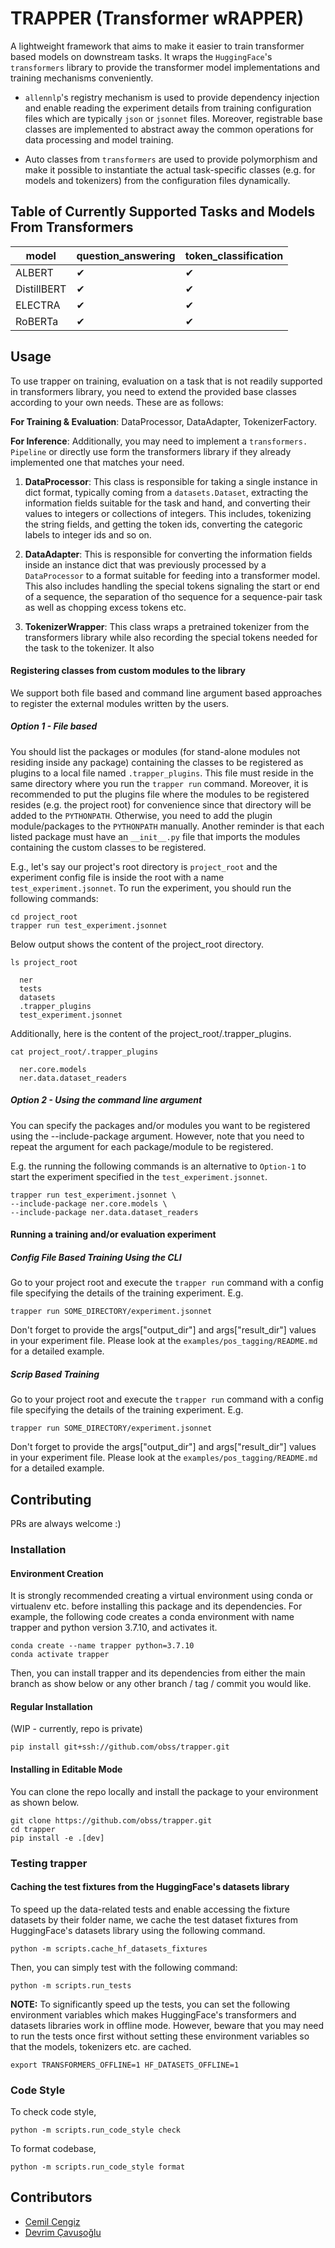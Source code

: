 # TRAPPER (Transformer wRAPPER)

A lightweight framework that aims to make it easier to train transformer based
models on downstream tasks. It wraps the `HuggingFace`'s
`transformers` library to provide the transformer model implementations and training
mechanisms conveniently.

* `allennlp`'s registry mechanism is used to provide dependency injection and enable
  reading the experiment details from training configuration files which are
  typically `json` or `jsonnet` files. Moreover, registrable base classes are
  implemented to abstract away the common operations for data processing and model
  training.

* Auto classes from `transformers` are used to provide polymorphism and make it
  possible to instantiate the actual task-specific classes (e.g. for models and
  tokenizers) from the configuration files dynamically.

## Table of Currently Supported Tasks and Models From Transformers

| model       | question_answering | token_classification |
|-------------|--------------------|----------------------|
| ALBERT      | &#10004;           | &#10004;             |
| DistillBERT | &#10004;           | &#10004;             |
| ELECTRA     | &#10004;           | &#10004;             |
| RoBERTa     | &#10004;           | &#10004;             |

## Usage

To use trapper on training, evaluation on a task that is not readily supported in
transformers library, you need to extend the provided base classes according to 
your own needs. These are as follows:

**For Training & Evaluation**: DataProcessor, DataAdapter, TokenizerFactory.

**For Inference**: Additionally, you may need to implement a `transformers.
Pipeline` or directly use form the transformers library if they already implemented
one that matches your need.

1) **DataProcessor**:
This class is responsible for taking a single instance in dict format, typically 
   coming from a `datasets.Dataset`, extracting the information fields suitable 
   for the task and hand, and converting their values to integers or collections 
   of integers. This includes, tokenizing the string fields, and getting the 
   token ids, converting the categoric labels to integer ids and so on.
   

2) **DataAdapter**:
This is responsible for converting the information fields inside an instance 
   dict that was previously processed by a `DataProcessor` to a format suitable 
   for feeding into a transformer model. This also includes handling the special tokens
   signaling the start or end of a sequence, the separation of tho sequence for 
   a sequence-pair task as well as chopping excess tokens etc.

3) **TokenizerWrapper**:
This class wraps a pretrained tokenizer from the transformers library while 
   also recording the special tokens needed for the task to the tokenizer. It also
#### Registering classes from custom modules to the library

We support both file based and command line argument based approaches to register
the external modules written by the users.

##### Option 1 - File based

You should list the packages or modules (for stand-alone modules not residing inside
any package) containing the classes to be registered as plugins to a local file
named `.trapper_plugins`. This file must reside in the same directory where you run
the `trapper run` command. Moreover, it is recommended to put the plugins file where
the modules to be registered resides (e.g. the project root) for convenience since
that directory will be added to the `PYTHONPATH`. Otherwise, you need to add the
plugin module/packages to the `PYTHONPATH` manually. Another reminder is that each
listed package must have an `__init__.py` file that imports the modules containing
the custom classes to be registered.

E.g., let's say our project's root directory is `project_root` and the experiment
config file is inside the root with a name `test_experiment.jsonnet`. To run the
experiment, you should run the following commands:

```shell
cd project_root
trapper run test_experiment.jsonnet
```

Below output shows the content of the project_root directory.

```console
ls project_root

  ner
  tests
  datasets
  .trapper_plugins
  test_experiment.jsonnet
```

Additionally, here is the content of the project_root/.trapper_plugins.

```console
cat project_root/.trapper_plugins

  ner.core.models
  ner.data.dataset_readers
```

##### Option 2 - Using the command line argument

You can specify the packages and/or modules you want to be registered using the
--include-package argument. However, note that you need to repeat the argument for
each package/module to be registered.

E.g. the running the following commands is an alternative to `Option-1` to start the
experiment specified in the `test_experiment.jsonnet`.

```console
trapper run test_experiment.jsonnet \
--include-package ner.core.models \
--include-package ner.data.dataset_readers
```

#### Running a training and/or evaluation experiment

##### Config File Based Training Using the CLI

Go to your project root and execute the `trapper run` command with a config file
specifying the details of the training experiment. E.g.

```shell
trapper run SOME_DIRECTORY/experiment.jsonnet
```

Don't forget to provide the args["output_dir"] and args["result_dir"] values in your
experiment file. Please look at the `examples/pos_tagging/README.md` for a detailed
example.

##### Scrip Based Training

Go to your project root and execute the `trapper run` command with a config file
specifying the details of the training experiment. E.g.

```shell
trapper run SOME_DIRECTORY/experiment.jsonnet
```

Don't forget to provide the args["output_dir"] and args["result_dir"] values in your
experiment file. Please look at the `examples/pos_tagging/README.md` for a detailed
example.

## Contributing

PRs are always welcome :)

### Installation

#### Environment Creation

It is strongly recommended creating a virtual environment using conda or virtualenv
etc. before installing this package and its dependencies. For example, the following
code creates a conda environment with name trapper and python version 3.7.10, and
activates it.

```console
conda create --name trapper python=3.7.10
conda activate trapper
```

Then, you can install trapper and its dependencies from either the main branch as
show below or any other branch / tag / commit you would like.

#### Regular Installation

(WIP - currently, repo is private)

```console
pip install git+ssh://github.com/obss/trapper.git
```

#### Installing in Editable Mode

You can clone the repo locally and install the package to your environment as shown
below.

```console
git clone https://github.com/obss/trapper.git
cd trapper
pip install -e .[dev]
```

### Testing trapper

#### Caching the test fixtures from the HuggingFace's datasets library

To speed up the data-related tests and enable accessing the fixture datasets by
their folder name, we cache the test dataset fixtures from HuggingFace's datasets
library using the following command.

```console
python -m scripts.cache_hf_datasets_fixtures
```

Then, you can simply test with the following command:

```console
python -m scripts.run_tests
```

**NOTE:** To significantly speed up the tests, you can set the following environment
variables which makes HuggingFace's transformers and datasets libraries work in
offline mode. However, beware that you may need to run the tests once first without
setting these environment variables so that the models, tokenizers etc. are cached.

```shell
export TRANSFORMERS_OFFLINE=1 HF_DATASETS_OFFLINE=1
```

### Code Style

To check code style,

```console
python -m scripts.run_code_style check
```

To format codebase,

```console
python -m scripts.run_code_style format
```

## Contributors

- [Cemil Cengiz](https://github.com/cemilcengiz)
- [Devrim Çavuşoğlu](https://github.com/devrimcavusoglu)